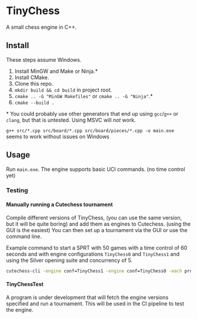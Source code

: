 # TinyChess

A small chess engine in C++.

## Install

These steps assume Windows.

1. Install MinGW and Make or Ninja.*
2. Install CMake.
3. Clone this repo.
4. `mkdir build && cd build` in project root.
5. `cmake .. -G "MinGW Makefiles"` or `cmake .. -G "Ninja"`.*
6. `cmake --build .`

\* You could probably use other generators that end up using `gcc`/`g++` or `clang`, but that is untested. Using MSVC
will _not_ work.

`g++ src/*.cpp src/board/*.cpp src/board/pieces/*.cpp -o main.exe` seems to work without issues on Windows

## Usage

Run `main.exe`. The engine supports basic UCI commands. (no time control yet)

### Testing

#### Manually running a Cutechess tournament

Compile different versions of TinyChess, (you can use the same version, but it will be quite boring) and add them as
engines to Cutechess. (using the GUI is the easiest) You can then set up a tournament via the GUI or use the command
line.

Example command to start a SPRT with 50 games with a time control of 60 seconds and with engine configurations
`TinyChess0` and `TinyChess1` and using the Silver opening suite and concurrency of 5.

```cmd
cutechess-cli -engine conf=TinyChess1 -engine conf=TinyChess0 -each proto=uci tc=60 timemargin=100 -sprt elo0=0 elo1=5 alpha=0.05 beta=0.05 -games 50 -openings file=Silver_Suite.pgn format=pgn plies=5 -concurrency 5
```

#### TinyChessTest

A program is under development that will fetch the engine versions specified and run a tournament. This will be used in
the CI pipeline to test the engine. 
